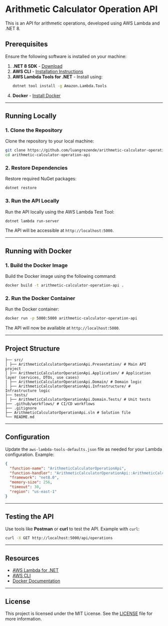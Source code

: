 # Arithmetic Calculator Operation API

This is an API for arithmetic operations, developed using AWS Lambda and .NET 8.

## Prerequisites

Ensure the following software is installed on your machine:

1. **.NET 8 SDK** - [Download](https://dotnet.microsoft.com/download/dotnet/8.0)
2. **AWS CLI** - [Installation Instructions](https://docs.aws.amazon.com/cli/latest/userguide/getting-started-install.html)
3. **AWS Lambda Tools for .NET** - Install using:
   ```bash
   dotnet tool install -g Amazon.Lambda.Tools
   ```
4. **Docker** - [Install Docker](https://www.docker.com/products/docker-desktop)

---

## Running Locally

### 1. Clone the Repository

Clone the repository to your local machine:

```bash
git clone https://github.com/luangrezende/arithmetic-calculator-operation-api.git
cd arithmetic-calculator-operation-api
```

### 2. Restore Dependencies

Restore required NuGet packages:

```bash
dotnet restore
```

### 3. Run the API Locally

Run the API locally using the AWS Lambda Test Tool:

```bash
dotnet lambda run-server
```

The API will be accessible at `http://localhost:5000`.

---

## Running with Docker

### 1. Build the Docker Image

Build the Docker image using the following command:

```bash
docker build -t arithmetic-calculator-operation-api .
```

### 2. Run the Docker Container

Run the Docker container:

```bash
docker run -p 5000:5000 arithmetic-calculator-operation-api
```

The API will now be available at `http://localhost:5000`.

---

## Project Structure

```
├── src/
│ ├── ArithmeticCalculatorOperationApi.Presentation/ # Main API project
│ ├── ArithmeticCalculatorOperationApi.Application/ # Application layer (services, DTOs, use cases)
│ ├── ArithmeticCalculatorOperationApi.Domain/ # Domain logic
│ ├── ArithmeticCalculatorOperationApi.Infrastructure/ # Infrastructure logic
├── tests/
│ ├── ArithmeticCalculatorOperationApi.Domain.Tests/ # Unit tests
├── .github/workflows/ # CI/CD workflows
├── .gitignore
├── ArithmeticCalculatorOperationApi.sln # Solution file
└── README.md
```

---

## Configuration

Update the `aws-lambda-tools-defaults.json` file as needed for your Lambda configuration. Example:

```json
{
  "function-name": "ArithmeticCalculatorOperationApi",
  "function-handler": "ArithmeticCalculatorOperationApi::ArithmeticCalculatorOperationApi.Function::FunctionHandler",
  "framework": "net8.0",
  "memory-size": 256,
  "timeout": 30,
  "region": "us-east-1"
}
```

---

## Testing the API

Use tools like **Postman** or **curl** to test the API. Example with `curl`:

```bash
curl -X GET http://localhost:5000/api/operations
```

---

## Resources

- [AWS Lambda for .NET](https://docs.aws.amazon.com/lambda/latest/dg/lambda-dotnet.html)
- [AWS CLI](https://docs.aws.amazon.com/cli/latest/userguide/cli-configure-quickstart.html)
- [Docker Documentation](https://docs.docker.com/get-started/)

---

## License

This project is licensed under the MIT License. See the [LICENSE](LICENSE) file for more information.

